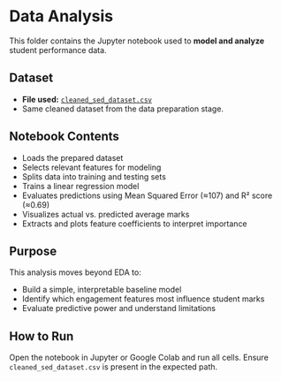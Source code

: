 # Data Analysis

This folder contains the Jupyter notebook used to **model and analyze**
student performance data.

## Dataset

- **File used:** [`cleaned_sed_dataset.csv`](2_data_preparation\cleaned_data\cleaned_sed_dataset.csv)
- Same cleaned dataset from the data preparation stage.

## Notebook Contents

- Loads the prepared dataset
- Selects relevant features for modeling
- Splits data into training and testing sets
- Trains a linear regression model
- Evaluates predictions using Mean Squared Error (≈107) and R² score (≈0.69)
- Visualizes actual vs. predicted average marks
- Extracts and plots feature coefficients to interpret importance

## Purpose

This analysis moves beyond EDA to:

- Build a simple, interpretable baseline model
- Identify which engagement features most influence student marks
- Evaluate predictive power and understand limitations

## How to Run

Open the notebook in Jupyter or Google Colab and run all cells. Ensure
`cleaned_sed_dataset.csv` is present in the expected path.
